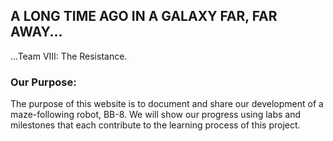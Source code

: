 ## A LONG TIME AGO IN A GALAXY FAR, FAR AWAY...
...Team VIII: The Resistance.  

### Our Purpose:
The purpose of this website is to document and share our development of a maze-following robot, BB-8. We will show our progress using labs and milestones that each contribute to the learning process of this project.

